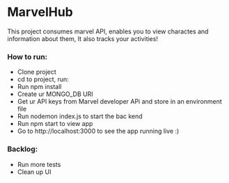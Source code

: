 # MarvelHub

This project consumes marvel API, enables you to view charactes and information about them, It also tracks your activities!

### How to run:
- Clone project
- cd to project, run:
- Run npm install
- Create ur MONGO_DB URI
- Get ur API keys from Marvel developer APi and store in an environment file
- Run nodemon index.js to start the bac kend
- Run npm start to view app
- Go to http://localhost:3000 to see the app running live :)

### Backlog:
- Run more tests
- Clean up UI


